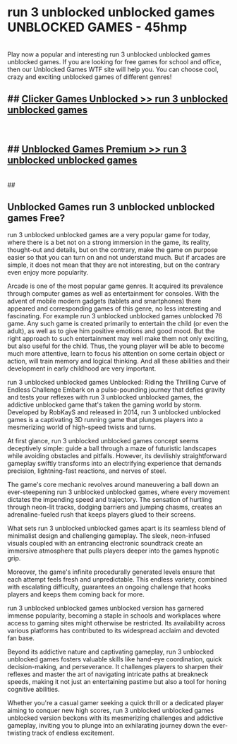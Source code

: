 # run 3 unblocked unblocked games  UNBLOCKED GAMES - 45hmp <br>
<br>
Play now a popular and interesting run 3 unblocked unblocked games unblocked games. If you are looking for free games for school and office, then our Unblocked Games WTF site will help you. You can choose cool, crazy and exciting unblocked games of different genres!


## ##  [Clicker Games Unblocked >> run 3 unblocked unblocked games](http://freeplayer.one?title=run_3_unblocked_unblocked_games&ref=UG)
  <br>

##  ## [Unblocked Games Premium >> run 3 unblocked unblocked games](http://freeplayer.one?title=run_3_unblocked_unblocked_games&ref=UG)
  <br>
  ##



## Unblocked Games run 3 unblocked unblocked games Free?

run 3 unblocked unblocked games are a very popular game for today, where there is a bet not on a strong immersion in the game, its reality, thought-out and details, but on the contrary, make the game on purpose easier so that you can turn on and not understand much. But if arcades are simple, it does not mean that they are not interesting, but on the contrary even enjoy more popularity.

Arcade is one of the most popular game genres. It acquired its prevalence through computer games as well as entertainment for consoles. With the advent of mobile modern gadgets (tablets and smartphones) there appeared and corresponding games of this genre, no less interesting and fascinating. For example run 3 unblocked unblocked games unblocked 76 game. Any such game is created primarily to entertain the child (or even the adult), as well as to give him positive emotions and good mood. But the right approach to such entertainment may well make them not only exciting, but also useful for the child. Thus, the young player will be able to become much more attentive, learn to focus his attention on some certain object or action, will train memory and logical thinking. And all these abilities and their development in early childhood are very important.

run 3 unblocked unblocked games Unblocked: Riding the Thrilling Curve of Endless Challenge
Embark on a pulse-pounding journey that defies gravity and tests your reflexes with run 3 unblocked unblocked games, the addictive unblocked game that's taken the gaming world by storm. Developed by RobKayS and released in 2014, run 3 unblocked unblocked games is a captivating 3D running game that plunges players into a mesmerizing world of high-speed twists and turns.

At first glance, run 3 unblocked unblocked games concept seems deceptively simple: guide a ball through a maze of futuristic landscapes while avoiding obstacles and pitfalls. However, its devilishly straightforward gameplay swiftly transforms into an electrifying experience that demands precision, lightning-fast reactions, and nerves of steel.

The game's core mechanic revolves around maneuvering a ball down an ever-steepening run 3 unblocked unblocked games, where every movement dictates the impending speed and trajectory. The sensation of hurtling through neon-lit tracks, dodging barriers and jumping chasms, creates an adrenaline-fueled rush that keeps players glued to their screens.

What sets run 3 unblocked unblocked games apart is its seamless blend of minimalist design and challenging gameplay. The sleek, neon-infused visuals coupled with an entrancing electronic soundtrack create an immersive atmosphere that pulls players deeper into the games hypnotic grip.

Moreover, the game's infinite procedurally generated levels ensure that each attempt feels fresh and unpredictable. This endless variety, combined with escalating difficulty, guarantees an ongoing challenge that hooks players and keeps them coming back for more.

run 3 unblocked unblocked games unblocked version has garnered immense popularity, becoming a staple in schools and workplaces where access to gaming sites might otherwise be restricted. Its availability across various platforms has contributed to its widespread acclaim and devoted fan base.

Beyond its addictive nature and captivating gameplay, run 3 unblocked unblocked games fosters valuable skills like hand-eye coordination, quick decision-making, and perseverance. It challenges players to sharpen their reflexes and master the art of navigating intricate paths at breakneck speeds, making it not just an entertaining pastime but also a tool for honing cognitive abilities.

Whether you're a casual gamer seeking a quick thrill or a dedicated player aiming to conquer new high scores, run 3 unblocked unblocked games unblocked version beckons with its mesmerizing challenges and addictive gameplay, inviting you to plunge into an exhilarating journey down the ever-twisting track of endless excitement.